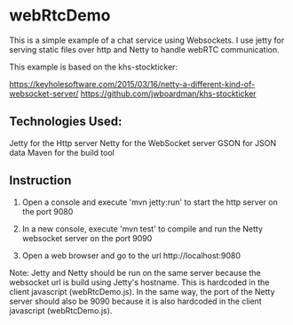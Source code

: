 # webRtcDemo
This is a simple example of a chat service using Websockets. 
I use jetty for serving static files over http and Netty to handle webRTC communication.

This example is based on the khs-stockticker:

https://keyholesoftware.com/2015/03/16/netty-a-different-kind-of-websocket-server/
https://github.com/jwboardman/khs-stockticker


Technologies Used:
------------------
Jetty for the Http server
Netty for the WebSocket server
GSON for JSON data
Maven for the build tool


Instruction
------------------
1) Open a console and execute 'mvn jetty:run' to start the http server on the port 9080

2) In a new console, execute 'mvn test' to compile and run the Netty websocket server on the port 9090

3) Open a web browser and go to the url http://localhost:9080

Note: Jetty and Netty should be run on the same server because the websocket url is build using Jetty's hostname. This is hardcoded in the client javascript (webRtcDemo.js).
In the same way, the port of the Netty server should also be 9090 because it is also hardcoded in the client javascript (webRtcDemo.js).

